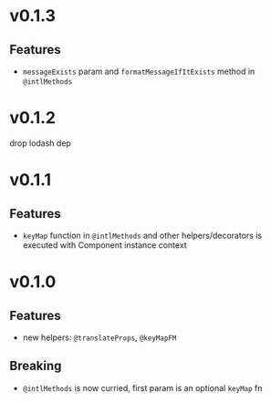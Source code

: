 # v0.1.3

## Features

- `messageExists` param and `formatMessageIfItExists` method in `@intlMethods`

# v0.1.2

drop lodash dep

# v0.1.1

## Features

- `keyMap` function in `@intlMethods` and other helpers/decorators is executed with Component instance context

# v0.1.0

## Features

- new helpers: `@translateProps`, `@keyMapFM`

## Breaking

- `@intlMethods` is now curried, first param is an optional `keyMap` fn